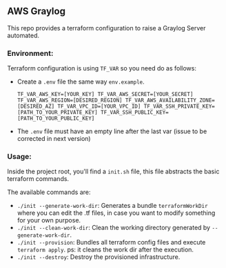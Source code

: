 ## AWS Graylog

This repo provides a terraform configuration to raise a Graylog Server automated.

### Environment:

Terraform configuration is using `TF_VAR` so you need do as follows:

*   Create a `.env` file the same way `env.example`.

    `TF_VAR_AWS_KEY=[YOUR_KEY]
    TF_VAR_AWS_SECRET=[YOUR_SECRET]
    TF_VAR_AWS_REGION=[DESIRED_REGION]
    TF_VAR_AWS_AVAILABILITY_ZONE=[DESIRED_AZ]
    TF_VAR_VPC_ID=[YOUR_VPC_ID]
    TF_VAR_SSH_PRIVATE_KEY=[PATH_TO_YOUR_PRIVATE_KEY]
    TF_VAR_SSH_PUBLIC_KEY=[PATH_TO_YOUR_PUBLIC_KEY]`
    
*   The `.env` file must have an empty line after the last var (issue to be corrected in next version)
   
### Usage:
   
Inside the project root, you'll find a `init.sh` file, this file abstracts the basic terraform commands.

The available commands are:

*   `./init --generate-work-dir`: Generates a bundle `terraformWorkDir` where you can edit the .tf files, in case you want to modify something for your own purpose.
*   `./init --clean-work-dir`: Clean the working directory generated by `--generate-work-dir`.
*   `./init --provision`: Bundles all terraform config files and execute `terraform apply`. ps: it cleans the work dir after the execution.
*   `./init --destroy`: Destroy the provisioned infrastructure. 
